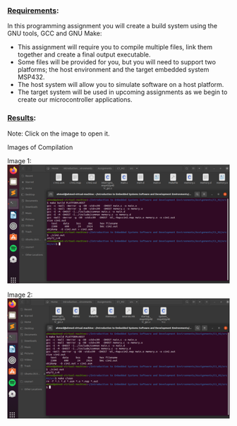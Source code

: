 ### <ins>Requirements</ins>:  

In this programming assignment you will create a build system using the GNU tools, GCC and GNU Make:

- This assignment will require you to compile multiple files, link them together and create a final output executable. 
- Some files will be provided for you, but you will need to support two platforms; the host environment and the target embedded system MSP432. 
- The host system will allow you to simulate software on a host platform. 
- The target system will be used in upcoming assignments as we begin to create our microcontroller applications.

### <ins>Results</ins>:  

Note: Click on the image to open it.

Images of Compilation

Image 1:
![alt text](https://github.com/AhmedHassan95/Makefile/blob/master/Assignments/C1_M2/C1M2%20I.png)


Image 2:
![alt text](https://github.com/AhmedHassan95/Makefile/blob/master/Assignments/C1_M2/C1M2%20II.png)
